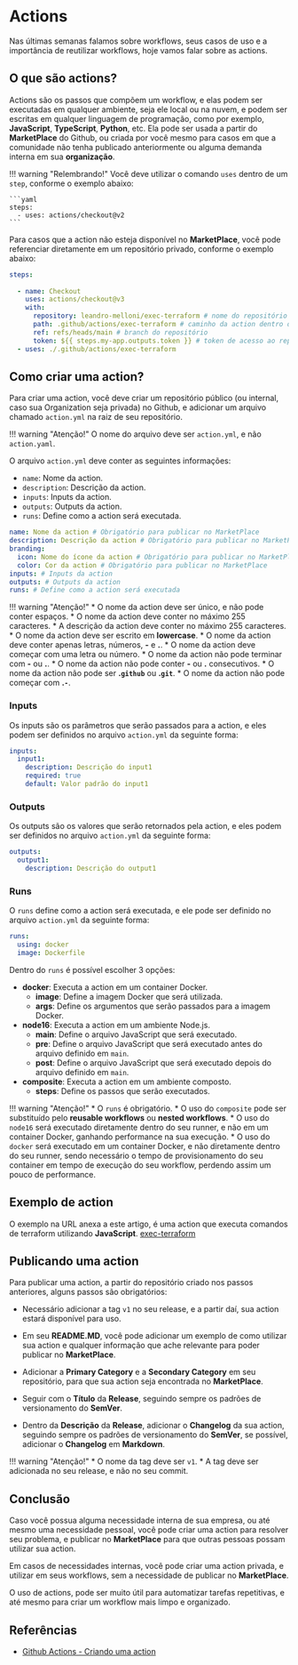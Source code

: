 # Actions

Nas últimas semanas falamos sobre workflows, seus casos de uso e a importância de reutilizar workflows, hoje vamos falar sobre as actions.

## O que são actions?

Actions são os passos que compõem um workflow, e elas podem ser executadas em qualquer ambiente, seja ele local ou na nuvem, e podem ser escritas em qualquer linguagem de programação, como por exemplo, __JavaScript__, __TypeScript__, __Python__, etc. Ela pode ser usada a partir do __MarketPlace__ do Github, ou criada por você mesmo para casos em que a comunidade não tenha publicado anteriormente ou alguma demanda interna em sua __organização__.

!!! warning "Relembrando!"
    Você deve utilizar o comando `uses` dentro de um `step`, conforme o exemplo abaixo:

    ```yaml	
    steps:
      - uses: actions/checkout@v2
    ```

Para casos que a action não esteja disponível no __MarketPlace__, você pode referenciar diretamente em um repositório privado, conforme o exemplo abaixo:

```yaml
steps:
  
  - name: Checkout
    uses: actions/checkout@v3
    with:
      repository: leandro-melloni/exec-terraform # nome do repositório dentro da organização
      path: .github/actions/exec-terraform # caminho da action dentro do repositório
      ref: refs/heads/main # branch do repositório
      token: ${{ steps.my-app.outputs.token }} # token de acesso ao repositório
  - uses: ./.github/actions/exec-terraform
```

## Como criar uma action?

Para criar uma action, você deve criar um repositório público (ou internal, caso sua Organization seja privada) no Github, e adicionar um arquivo chamado `action.yml` na raiz de seu repositório.

!!! warning "Atenção!"
    O nome do arquivo deve ser `action.yml`, e não `action.yaml`.

O arquivo `action.yml` deve conter as seguintes informações:
* `name`: Nome da action.
* `description`: Descrição da action.
* `inputs`: Inputs da action.
* `outputs`: Outputs da action.
* `runs`: Define como a action será executada.

```yaml	
name: Nome da action # Obrigatório para publicar no MarketPlace
description: Descrição da action # Obrigatório para publicar no MarketPlace
branding:
  icon: Nome do ícone da action # Obrigatório para publicar no MarketPlace
  color: Cor da action # Obrigatório para publicar no MarketPlace
inputs: # Inputs da action
outputs: # Outputs da action
runs: # Define como a action será executada
```

!!! warning "Atenção!"
    * O nome da action deve ser único, e não pode conter espaços.
    * O nome da action deve conter no máximo 255 caracteres.
    * A descrição da action deve conter no máximo 255 caracteres.
    * O nome da action deve ser escrito em __lowercase__.
    * O nome da action deve conter apenas letras, números, __-__ e __.__.
    * O nome da action deve começar com uma letra ou número.
    * O nome da action não pode terminar com __-__ ou __.__.
    * O nome da action não pode conter __-__ ou __.__ consecutivos.
    * O nome da action não pode ser __.`github`__ ou __.`git`__.
    * O nome da action não pode começar com __.`-`__.

### Inputs

Os inputs são os parâmetros que serão passados para a action, e eles podem ser definidos no arquivo `action.yml` da seguinte forma:

```yaml
inputs:
  input1:
    description: Descrição do input1
    required: true
    default: Valor padrão do input1
```

### Outputs

Os outputs são os valores que serão retornados pela action, e eles podem ser definidos no arquivo `action.yml` da seguinte forma:

```yaml
outputs:
  output1:
    description: Descrição do output1
```

### Runs

O `runs` define como a action será executada, e ele pode ser definido no arquivo `action.yml` da seguinte forma:

```yaml
runs:
  using: docker
  image: Dockerfile
```

Dentro do `runs` é possível escolher 3 opções:

* __docker__: Executa a action em um container Docker.
    - __image__: Define a imagem Docker que será utilizada.
    - __args__: Define os argumentos que serão passados para a imagem Docker.
* __node16__: Executa a action em um ambiente Node.js.
    - __main__: Define o arquivo JavaScript que será executado.
    - __pre__: Define o arquivo JavaScript que será executado antes do arquivo definido em `main`.
    - __post__: Define o arquivo JavaScript que será executado depois do arquivo definido em `main`.
* __composite__: Executa a action em um ambiente composto.
    - __steps__: Define os passos que serão executados.

!!! warning "Atenção!"
    * O `runs` é obrigatório.
    * O uso do `composite` pode ser substituído pelo __reusable workflows__ ou __nested workflows__.
    * O uso do `node16` será executado diretamente dentro do seu runner, e não em um container Docker, ganhando performance na sua execução.
    * O uso do `docker` será executado em um container Docker, e não diretamente dentro do seu runner, sendo necessário o tempo de provisionamento do seu container em tempo de execução do seu workflow, perdendo assim um pouco de performance.

## Exemplo de action

O exemplo na URL anexa a este artigo, é uma action que executa comandos de terraform utilizando __JavaScript__. [exec-terraform](https://github.com/leandro-melloni/exec-terraform)

## Publicando uma action

Para publicar uma action, a partir do repositório criado nos passos anteriores, alguns passos são obrigatórios:

* Necessário adicionar a tag `v1` no seu release, e a partir daí, sua action estará disponível para uso.

* Em seu __README.MD__, você pode adicionar um exemplo de como utilizar sua action e qualquer informação que ache relevante para poder publicar no __MarketPlace__.

* Adicionar a __Primary Category__ e a __Secondary Category__ em seu repositório, para que sua action seja encontrada no __MarketPlace__.

* Seguir com o __Título__ da __Release__, seguindo sempre os padrões de versionamento do __SemVer__.

* Dentro da __Descrição__ da __Release__, adicionar o __Changelog__ da sua action, seguindo sempre os padrões de versionamento do __SemVer__, se possível, adicionar o __Changelog__ em __Markdown__.

!!! warning "Atenção!"
    * O nome da tag deve ser `v1`.
    * A tag deve ser adicionada no seu release, e não no seu commit.

## Conclusão

Caso você possua alguma necessidade interna de sua empresa, ou até mesmo uma necessidade pessoal, você pode criar uma action para resolver seu problema, e publicar no __MarketPlace__ para que outras pessoas possam utilizar sua action.

Em casos de necessidades internas, você pode criar uma action privada, e utilizar em seus workflows, sem a necessidade de publicar no __MarketPlace__.

O uso de actions, pode ser muito útil para automatizar tarefas repetitivas, e até mesmo para criar um workflow mais limpo e organizado.

## Referências

* [Github Actions - Criando uma action](https://docs.github.com/en/actions/creating-actions)


